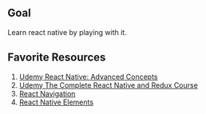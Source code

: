 ## Goal
Learn react native by playing with it.

## Favorite Resources
1. [Udemy React Native: Advanced Concepts](https://www.udemy.com/react-native-advanced/)
2. [Udemy The Complete React Native and Redux Course](https://www.udemy.com/the-complete-react-native-and-redux-course/learn/v4/overview)
3. [React Navigation](http://reactnavigation.org/)
4. [React Native Elements](https://react-native-training.github.io/react-native-elements/)